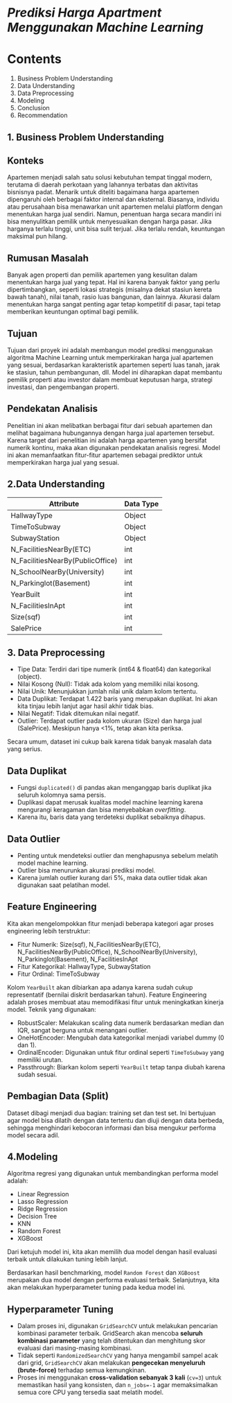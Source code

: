 # *Prediksi Harga Apartment Menggunakan Machine Learning*
# **Contents**

1. Business Problem Understanding
2. Data Understanding
3. Data Preprocessing
4. Modeling
5. Conclusion
6. Recommendation

## **1. Business Problem Understanding**

## Konteks

Apartemen menjadi salah satu solusi kebutuhan tempat tinggal modern, terutama di daerah perkotaan yang lahannya terbatas dan aktivitas bisnisnya padat. Menarik untuk diteliti bagaimana harga apartemen dipengaruhi oleh berbagai faktor internal dan eksternal. Biasanya, individu atau perusahaan bisa menawarkan unit apartemen melalui platform dengan menentukan harga jual sendiri. Namun, penentuan harga secara mandiri ini bisa menyulitkan pemilik untuk menyesuaikan dengan harga pasar. Jika harganya terlalu tinggi, unit bisa sulit terjual. Jika terlalu rendah, keuntungan maksimal pun hilang.

## Rumusan Masalah

Banyak agen properti dan pemilik apartemen yang kesulitan dalam menentukan harga jual yang tepat. Hal ini karena banyak faktor yang perlu dipertimbangkan, seperti lokasi strategis (misalnya dekat stasiun kereta bawah tanah), nilai tanah, rasio luas bangunan, dan lainnya. Akurasi dalam menentukan harga sangat penting agar tetap kompetitif di pasar, tapi tetap memberikan keuntungan optimal bagi pemilik.

## Tujuan

Tujuan dari proyek ini adalah membangun model prediksi menggunakan algoritma Machine Learning untuk memperkirakan harga jual apartemen yang sesuai, berdasarkan karakteristik apartemen seperti luas tanah, jarak ke stasiun, tahun pembangunan, dll.
Model ini diharapkan dapat membantu pemilik properti atau investor dalam membuat keputusan harga, strategi investasi, dan pengembangan properti.

## Pendekatan Analisis

Penelitian ini akan melibatkan berbagai fitur dari sebuah apartemen dan melihat bagaimana hubungannya dengan harga jual apartemen tersebut. Karena target dari penelitian ini adalah harga apartemen yang bersifat numerik kontinu, maka akan digunakan pendekatan analisis regresi. Model ini akan memanfaatkan fitur-fitur apartemen sebagai prediktor untuk memperkirakan harga jual yang sesuai.

## **2.Data Understanding**
| **Attribute** | **Data Type** |
| --- | --- 
| HallwayType | Object 
| TimeToSubway | Object
| SubwayStation | Object
| N_FacilitiesNearBy(ETC) | int
| N_FacilitiesNearBy(PublicOffice) | int
| N_SchoolNearBy(University) | int
| N_Parkinglot(Basement) | int
| YearBuilt | int
| N_FacilitiesInApt | int
| Size(sqf) | int
| SalePrice | int

## **3. Data Preprocessing**
- Tipe Data: Terdiri dari tipe numerik (int64 & float64) dan kategorikal (object).
- Nilai Kosong (Null): Tidak ada kolom yang memiliki nilai kosong.
- Nilai Unik: Menunjukkan jumlah nilai unik dalam kolom tertentu.
- Data Duplikat: Terdapat 1.422 baris yang merupakan duplikat. Ini akan kita tinjau lebih lanjut agar hasil akhir tidak bias.
- Nilai Negatif: Tidak ditemukan nilai negatif.
- Outlier: Terdapat outlier pada kolom ukuran (Size) dan harga jual (SalePrice). Meskipun hanya <1%, tetap akan kita periksa.

Secara umum, dataset ini cukup baik karena tidak banyak masalah data yang serius.

## Data Duplikat

- Fungsi `duplicated()` di pandas akan menganggap baris duplikat jika seluruh kolomnya sama persis.
- Duplikasi dapat merusak kualitas model machine learning karena mengurangi keragaman dan bisa menyebabkan *overfitting*.
- Karena itu, baris data yang terdeteksi duplikat sebaiknya dihapus.

## Data Outlier

- Penting untuk mendeteksi outlier dan menghapusnya sebelum melatih model machine learning.
- Outlier bisa menurunkan akurasi prediksi model.
- Karena jumlah outlier kurang dari 5%, maka data outlier tidak akan digunakan saat pelatihan model.

## Feature Engineering

Kita akan mengelompokkan fitur menjadi beberapa kategori agar proses engineering lebih terstruktur:

- Fitur Numerik: Size(sqf), N_FacilitiesNearBy(ETC), N_FacilitiesNearBy(PublicOffice), N_SchoolNearBy(University), N_Parkinglot(Basement), N_FacilitiesInApt
- Fitur Kategorikal: HallwayType, SubwayStation
- Fitur Ordinal: TimeToSubway

Kolom `YearBuilt` akan dibiarkan apa adanya karena sudah cukup representatif (bernilai diskrit berdasarkan tahun).
Feature Engineering adalah proses membuat atau memodifikasi fitur untuk meningkatkan kinerja model. Teknik yang digunakan:

- RobustScaler: Melakukan scaling data numerik berdasarkan median dan IQR, sangat berguna untuk menangani outlier.
- OneHotEncoder: Mengubah data kategorikal menjadi variabel dummy (0 dan 1).
- OrdinalEncoder: Digunakan untuk fitur ordinal seperti `TimeToSubway` yang memiliki urutan.
- Passthrough: Biarkan kolom seperti `YearBuilt` tetap tanpa diubah karena sudah sesuai.

## Pembagian Data (Split)

Dataset dibagi menjadi dua bagian: training set dan test set. Ini bertujuan agar model bisa dilatih dengan data tertentu dan diuji dengan data berbeda, sehingga menghindari kebocoran informasi dan bisa mengukur performa model secara adil.

## **4.Modeling**

Algoritma regresi yang digunakan untuk membandingkan performa model adalah:

- Linear Regression  
- Lasso Regression  
- Ridge Regression  
- Decision Tree 
- KNN
- Random Forest  
- XGBoost

Dari ketujuh model ini, kita akan memilih dua model dengan hasil evaluasi terbaik untuk dilakukan tuning lebih lanjut.

Berdasarkan hasil benchmarking, model `Random Forest` dan `XGBoost` merupakan dua model dengan performa evaluasi terbaik. Selanjutnya, kita akan melakukan hyperparameter tuning pada kedua model ini.

## Hyperparameter Tuning

- Dalam proses ini, digunakan `GridSearchCV` untuk melakukan pencarian kombinasi parameter terbaik. GridSearch akan mencoba **seluruh kombinasi parameter** yang telah ditentukan dan menghitung skor evaluasi dari masing-masing kombinasi.
- Tidak seperti `RandomizedSearchCV` yang hanya mengambil sampel acak dari grid, `GridSearchCV` akan melakukan **pengecekan menyeluruh (brute-force)** terhadap semua kemungkinan.
- Proses ini menggunakan **cross-validation sebanyak 3 kali** (`cv=3`) untuk memastikan hasil yang konsisten, dan `n_jobs=-1` agar memaksimalkan semua core CPU yang tersedia saat melatih model.









